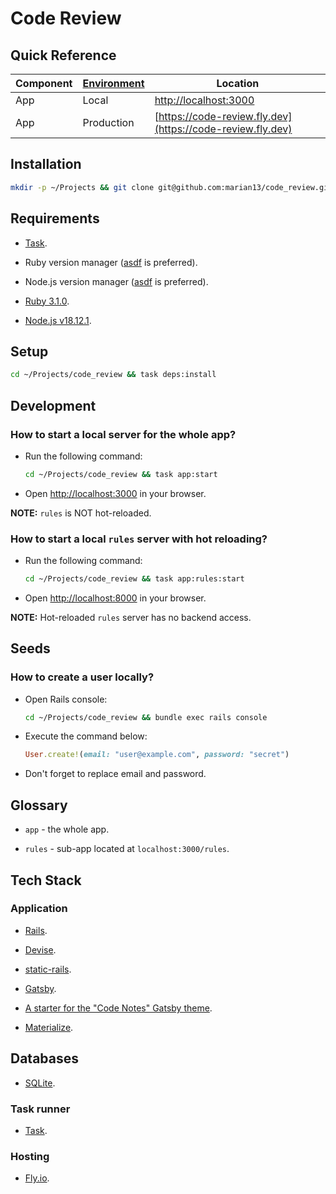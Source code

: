 # Code Review

## Quick Reference

| Component | [Environment](https://en.wikipedia.org/wiki/Deployment_environment) | Location |
| - | - | - |
| App | Local | [http://localhost:3000](http://localhost:3000/) |
| App | Production | [https://code-review.fly.dev](https://code-review.fly.dev) |

## Installation

```bash
mkdir -p ~/Projects && git clone git@github.com:marian13/code_review.git
```

## Requirements

- [Task](https://taskfile.dev/).

- Ruby version manager ([asdf](https://asdf-vm.com/) is preferred).

- Node.js version manager ([asdf](https://asdf-vm.com/) is preferred).

- [Ruby 3.1.0](https://www.ruby-lang.org/en/news/2021/12/25/ruby-3-1-0-released/).

- [Node.js v18.12.1](https://github.com/nodejs/node/blob/main/doc/changelogs/CHANGELOG_V18.md#18.12.1).

## Setup

```bash
cd ~/Projects/code_review && task deps:install
```

## Development

### How to start a local server for the whole app?

- Run the following command:

  ```bash
  cd ~/Projects/code_review && task app:start
  ```

- Open [http://localhost:3000](http://localhost:3000/) in your browser.

**NOTE:** `rules` is NOT hot-reloaded.

### How to start a local `rules` server with hot reloading?

- Run the following command:

  ```bash
  cd ~/Projects/code_review && task app:rules:start
  ```

- Open [http://localhost:8000](http://localhost:8000/) in your browser.

**NOTE:** Hot-reloaded `rules` server has no backend access.

## Seeds

### How to create a user locally?

- Open Rails console:

  ```bash
  cd ~/Projects/code_review && bundle exec rails console
  ```

- Execute the command below:

  ```ruby
  User.create!(email: "user@example.com", password: "secret")
  ```

- Don't forget to replace email and password.

## Glossary

- `app` - the whole app.

- `rules` - sub-app located at `localhost:3000/rules`.

## Tech Stack

### Application

- [Rails](https://rubyonrails.org/).

- [Devise](https://github.com/heartcombo/devise).

- [static-rails](https://github.com/testdouble/static-rails).

- [Gatsby](https://www.gatsbyjs.com/docs/quick-start/).

- [A starter for the "Code Notes" Gatsby theme](https://github.com/mrmartineau/gatsby-starter-code-notes).

- [Materialize](https://materializecss.com/).

## Databases

- [SQLite](https://www.sqlite.org/index.html).

### Task runner

- [Task](https://taskfile.dev/).

### Hosting

- [Fly.io](https://fly.io/).
